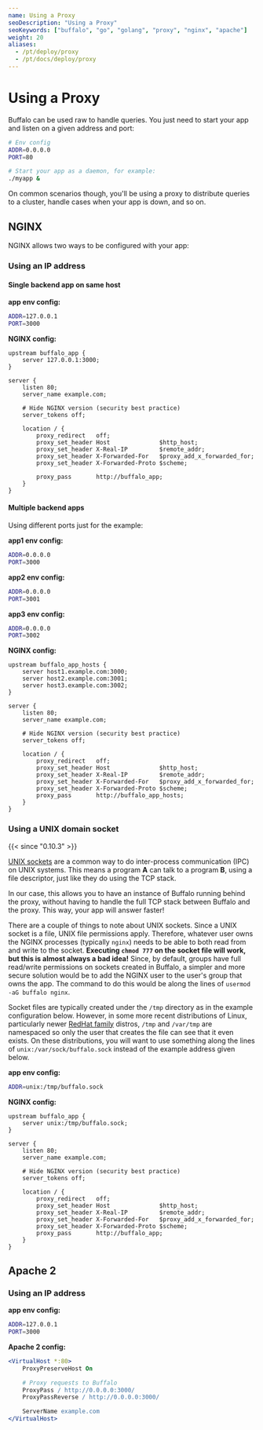 ```yaml
---
name: Using a Proxy
seoDescription: "Using a Proxy"
seoKeywords: ["buffalo", "go", "golang", "proxy", "nginx", "apache"]
weight: 20
aliases:
  - /pt/deploy/proxy
  - /pt/docs/deploy/proxy
---
```

# Using a Proxy

Buffalo can be used raw to handle queries. You just need to start your app and listen on a given address and port:

```bash
# Env config
ADDR=0.0.0.0
PORT=80

# Start your app as a daemon, for example:
./myapp &
```

On common scenarios though, you'll be using a proxy to distribute queries to a cluster, handle cases when your app is down, and so on.

## NGINX

NGINX allows two ways to be configured with your app:

### Using an IP address

#### Single backend app on same host

**app env config:**
```bash
ADDR=127.0.0.1
PORT=3000
```

**NGINX config:**
```nginx
upstream buffalo_app {
    server 127.0.0.1:3000;
}

server {
    listen 80;
    server_name example.com;

    # Hide NGINX version (security best practice)
    server_tokens off;

    location / {
        proxy_redirect   off;
        proxy_set_header Host              $http_host;
        proxy_set_header X-Real-IP         $remote_addr;
        proxy_set_header X-Forwarded-For   $proxy_add_x_forwarded_for;
        proxy_set_header X-Forwarded-Proto $scheme;

        proxy_pass       http://buffalo_app;
    }
}
```

#### Multiple backend apps

Using different ports just for the example:

**app1 env config:**
```bash
ADDR=0.0.0.0
PORT=3000
```

**app2 env config:**
```bash
ADDR=0.0.0.0
PORT=3001
```

**app3 env config:**
```bash
ADDR=0.0.0.0
PORT=3002
```

**NGINX config:**
```nginx
upstream buffalo_app_hosts {
    server host1.example.com:3000;
    server host2.example.com:3001;
    server host3.example.com:3002;
}

server {
    listen 80;
    server_name example.com;

    # Hide NGINX version (security best practice)
    server_tokens off;

    location / {
        proxy_redirect   off;
        proxy_set_header Host              $http_host;
        proxy_set_header X-Real-IP         $remote_addr;
        proxy_set_header X-Forwarded-For   $proxy_add_x_forwarded_for;
        proxy_set_header X-Forwarded-Proto $scheme;
        proxy_pass       http://buffalo_app_hosts;
    }
}
```

### Using a UNIX domain socket

{{< since "0.10.3" >}}

[UNIX sockets](https://en.wikipedia.org/wiki/Unix_domain_socket) are a common way to do inter-process communication (IPC) on UNIX systems. This means a program **A** can talk to a program **B**, using a file descriptor, just like they do using the TCP stack.

In our case, this allows you to have an instance of Buffalo running behind the proxy, without having to handle the full TCP stack between Buffalo and the proxy. This way, your app will answer faster!

There are a couple of things to note about UNIX sockets. Since a UNIX socket is a file, UNIX file permissions apply. Therefore, whatever user owns the NGINX processes (typically `nginx`) needs to be able to both read from and write to the socket. **Executing `chmod 777` on the socket file will work, but this is almost always a bad idea!** Since, by default, groups have full read/write permissions on sockets created in Buffalo, a simpler and more secure solution would be to add the NGINX user to the user's group that owns the app. The command to do this would be along the lines of `usermod -aG buffalo nginx`.

Socket files are typically created under the `/tmp` directory as in the example
configuration below. However, in some more recent distributions of Linux,
particularly newer [RedHat family](http://fedoraproject.org/wiki/Features/ServicesPrivateTmp) distros, `/tmp` and `/var/tmp` are namespaced so only the user that creates the file can see that it even exists. On these distributions, you will want to use something along the lines of `unix:/var/sock/buffalo.sock` instead of the example address given below.

**app env config:**
```bash
ADDR=unix:/tmp/buffalo.sock
```

**NGINX config:**
```nginx
upstream buffalo_app {
    server unix:/tmp/buffalo.sock;
}

server {
    listen 80;
    server_name example.com;

    # Hide NGINX version (security best practice)
    server_tokens off;

    location / {
        proxy_redirect   off;
        proxy_set_header Host              $http_host;
        proxy_set_header X-Real-IP         $remote_addr;
        proxy_set_header X-Forwarded-For   $proxy_add_x_forwarded_for;
        proxy_set_header X-Forwarded-Proto $scheme;
        proxy_pass       http://buffalo_app;
    }
}
```


## Apache 2

### Using an IP address

**app env config:**
```bash
ADDR=127.0.0.1
PORT=3000
```

**Apache 2 config:**
```apache
<VirtualHost *:80>
    ProxyPreserveHost On

    # Proxy requests to Buffalo
    ProxyPass / http://0.0.0.0:3000/
    ProxyPassReverse / http://0.0.0.0:3000/

    ServerName example.com
</VirtualHost>
```
